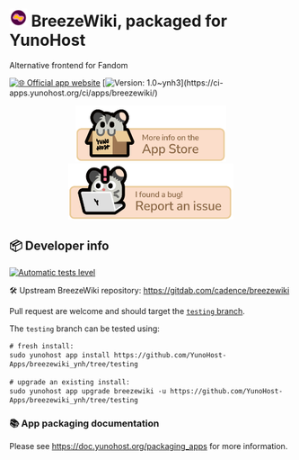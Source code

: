 <!--
N.B.: This README was automatically generated by <https://github.com/YunoHost/apps_tools/blob/main/readme_generator>
It shall NOT be edited by hand.
-->

<h1>
  <img src="https://raw.githubusercontent.com/YunoHost/apps/main/logos/breezewiki.png" width="32px" alt="Logo of BreezeWiki">
  BreezeWiki, packaged for YunoHost
</h1>

Alternative frontend for Fandom

[![🌐 Official app website](https://img.shields.io/badge/Official_app_website-darkgreen?style=for-the-badge)](https://breezewiki.com/)
[![Version: 1.0~ynh3](https://img.shields.io/badge/Version-1.0~ynh3-rgba(0,150,0,1)?style=for-the-badge)](https://ci-apps.yunohost.org/ci/apps/breezewiki/)

<div align="center">
<a href="https://apps.yunohost.org/app/breezewiki"><img height="100px" src="https://github.com/YunoHost/yunohost-artwork/raw/refs/heads/main/badges/neopossum-badges/badge_more_info_on_the_appstore.svg"/></a>
<a href="https://github.com/YunoHost-Apps/breezewiki_ynh/issues"><img height="100px" src="https://github.com/YunoHost/yunohost-artwork/raw/refs/heads/main/badges/neopossum-badges/badge_report_an_issue.svg"/></a>
</div>

## 📦 Developer info

[![Automatic tests level](https://apps.yunohost.org/badge/cilevel/breezewiki)](https://ci-apps.yunohost.org/ci/apps/breezewiki/)

🛠️ Upstream BreezeWiki repository: <https://gitdab.com/cadence/breezewiki>

Pull request are welcome and should target the [`testing` branch](https://github.com/YunoHost-Apps/breezewiki_ynh/tree/testing).

The `testing` branch can be tested using:
```
# fresh install:
sudo yunohost app install https://github.com/YunoHost-Apps/breezewiki_ynh/tree/testing

# upgrade an existing install:
sudo yunohost app upgrade breezewiki -u https://github.com/YunoHost-Apps/breezewiki_ynh/tree/testing
```

### 📚 App packaging documentation

Please see <https://doc.yunohost.org/packaging_apps> for more information.